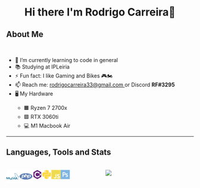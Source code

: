 <h1 align="center"> Hi there I'm Rodrigo Carreira👋</h1>


<h2> About Me </h2>
<br>
<ul>
  <li> 🌱 I’m currently learning to code in general </li>
  <li> 📚 Studying at IPLeiria </li>
  <li> ⚡ Fun fact: I like Gaming and Bikes 🎮🏍️ </li>
  <li> 📫 Reach me: <a href="https://mail.google.com/">rodrigocarreira33@gmail.com </a> or Discord <b>RF#3295 </b></li>
  <li> 🖥️ My Hardware</li>
  <ul>
     <li> 🟧 Ryzen 7 2700x</li>
     <li> 🟩 RTX 3060ti </li>
     <li> 💻 M1 Macbook Air</li>
  </ul>
</ul>

---
<h2> Languages, Tools and Stats </h2>
<br>
<img align="left" width="7%" src="https://raw.githubusercontent.com/devicons/devicon/master/icons/mysql/mysql-plain-wordmark.svg">
<img align="left" width="7%" src="https://raw.githubusercontent.com/devicons/devicon/master/icons/php/php-plain.svg">
<img align="left" width="5%" src="https://raw.githubusercontent.com/devicons/devicon/master/icons/csharp/csharp-plain.svg">
<img align="left" width="5%" src="https://raw.githubusercontent.com/devicons/devicon/master/icons/python/python-plain.svg">
<img align="left" width="5%" src="https://raw.githubusercontent.com/devicons/devicon/master/icons/javascript/javascript-plain.svg">
<img align="left" width="5%" src="https://raw.githubusercontent.com/devicons/devicon/master/icons/photoshop/photoshop-plain.svg">


<img align="right" width="47%" src="https://github-readme-stats.vercel.app/api?username=rfcarreira33&show_icons=true&theme=dark">

